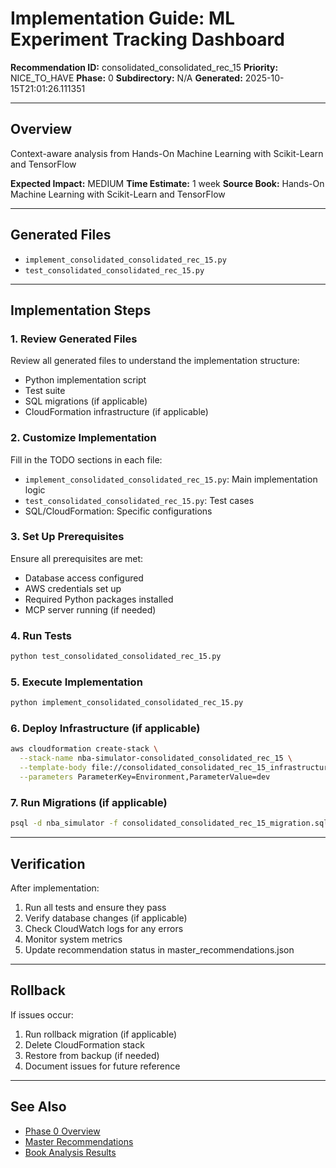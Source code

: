 # Implementation Guide: ML Experiment Tracking Dashboard

**Recommendation ID:** consolidated_consolidated_rec_15
**Priority:** NICE_TO_HAVE
**Phase:** 0
**Subdirectory:** N/A
**Generated:** 2025-10-15T21:01:26.111351

---

## Overview

Context-aware analysis from Hands-On Machine Learning with Scikit-Learn and TensorFlow

**Expected Impact:** MEDIUM
**Time Estimate:** 1 week
**Source Book:** Hands-On Machine Learning with Scikit-Learn and TensorFlow

---

## Generated Files

- `implement_consolidated_consolidated_rec_15.py`
- `test_consolidated_consolidated_rec_15.py`

---

## Implementation Steps

### 1. Review Generated Files

Review all generated files to understand the implementation structure:
- Python implementation script
- Test suite
- SQL migrations (if applicable)
- CloudFormation infrastructure (if applicable)

### 2. Customize Implementation

Fill in the TODO sections in each file:
- `implement_consolidated_consolidated_rec_15.py`: Main implementation logic
- `test_consolidated_consolidated_rec_15.py`: Test cases
- SQL/CloudFormation: Specific configurations

### 3. Set Up Prerequisites

Ensure all prerequisites are met:
- Database access configured
- AWS credentials set up
- Required Python packages installed
- MCP server running (if needed)

### 4. Run Tests

```bash
python test_consolidated_consolidated_rec_15.py
```

### 5. Execute Implementation

```bash
python implement_consolidated_consolidated_rec_15.py
```

### 6. Deploy Infrastructure (if applicable)

```bash
aws cloudformation create-stack \
  --stack-name nba-simulator-consolidated_consolidated_rec_15 \
  --template-body file://consolidated_consolidated_rec_15_infrastructure.yaml \
  --parameters ParameterKey=Environment,ParameterValue=dev
```

### 7. Run Migrations (if applicable)

```bash
psql -d nba_simulator -f consolidated_consolidated_rec_15_migration.sql
```

---

## Verification

After implementation:
1. Run all tests and ensure they pass
2. Verify database changes (if applicable)
3. Check CloudWatch logs for any errors
4. Monitor system metrics
5. Update recommendation status in master_recommendations.json

---

## Rollback

If issues occur:
1. Run rollback migration (if applicable)
2. Delete CloudFormation stack
3. Restore from backup (if needed)
4. Document issues for future reference

---

## See Also

- [Phase 0 Overview](/Users/ryanranft/nba-simulator-aws/docs/phases/phase_0/)
- [Master Recommendations](/Users/ryanranft/nba-mcp-synthesis/analysis_results/master_recommendations.json)
- [Book Analysis Results](/Users/ryanranft/nba-mcp-synthesis/analysis_results/)
